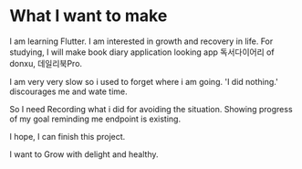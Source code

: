 # What I want to make

I am learning Flutter. I am interested in growth and recovery in life.
For studying, I will make book diary application looking app 독서다이어리 of donxu, 데일리북Pro.

I am very very slow so i used to forget where i am going. 
'I did nothing.' discourages me and wate time.

So I need 
Recording what i did for avoiding the situation.
Showing progress of my goal reminding me endpoint is existing.

I hope, I can finish this project.

I want to Grow with delight and healthy.


